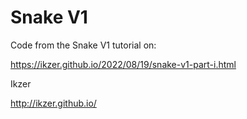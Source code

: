 Snake V1
=======


Code from the Snake V1 tutorial on:

https://ikzer.github.io/2022/08/19/snake-v1-part-i.html


Ikzer

http://ikzer.github.io/